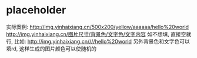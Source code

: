 # placeholder

实际案例: http://img.yinhaixiang.cn/500x200/yellow/aaaaaa/hello%20world
http://img.yinhaixiang.cn/图片尺寸/背景色/文字色/文字内容
如不想填, 直接空就行, 比如: http://img.yinhaixiang.cn////hello%20world
另外背景色和文字色可以填rd, 这样生成的图片颜色可以使随机的
